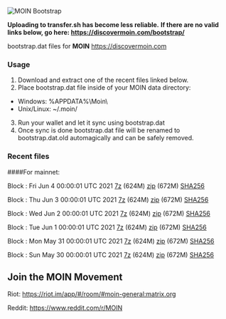 ![MOIN Bootstrap](https://i.imgur.com/KjM1jMp.jpg)

**Uploading to transfer.sh has become less reliable.**
**If there are no valid links below, go here: https://discovermoin.com/bootstrap/**

bootstrap.dat files for **MOIN** https://discovermoin.com

### Usage

1. Download and extract one of the recent files linked below.
2. Place bootstrap.dat file inside of your MOIN data directory:
 - Windows: %APPDATA%\Moin\
 - Unix/Linux: ~/.moin/
3. Run your wallet and let it sync using bootstrap.dat
4. Once sync is done bootstrap.dat file will be renamed to bootstrap.dat.old automagically and can be safely removed.


### Recent files

####For mainnet:

Block : Fri Jun  4 00:00:01 UTC 2021 [7z](https://transfer.sh/1fqbjtb/bootstrap.dat.20210604.7z) (624M) [zip](https://transfer.sh/14Z3zmk/bootstrap.dat.20210604.zip) (672M) [SHA256](https://transfer.sh/1VeYarl/sha256.txt)

Block : Thu Jun  3 00:00:01 UTC 2021 [7z](https://transfer.sh/1oPLuMJ/bootstrap.dat.20210603.7z) (624M) [zip](https://transfer.sh/1O3bAh1/bootstrap.dat.20210603.zip) (672M) [SHA256](https://transfer.sh/1nV8bJf/sha256.txt)

Block : Wed Jun  2 00:00:01 UTC 2021 [7z](https://transfer.sh/1ruyXWJ/bootstrap.dat.20210602.7z) (624M) [zip](https://transfer.sh/11tjc8E/bootstrap.dat.20210602.zip) (672M) [SHA256](https://transfer.sh/1FSOym4/sha256.txt)

Block : Tue Jun  1 00:00:01 UTC 2021 [7z](https://transfer.sh/1TqZgw2/bootstrap.dat.20210601.7z) (624M) [zip](https://transfer.sh/1pkg6Yq/bootstrap.dat.20210601.zip) (672M) [SHA256](https://transfer.sh/1FTmxSo/sha256.txt)

Block : Mon May 31 00:00:01 UTC 2021 [7z](https://transfer.sh/1D1riRM/bootstrap.dat.20210531.7z) (624M) [zip](https://transfer.sh/1g7DWeC/bootstrap.dat.20210531.zip) (672M) [SHA256](https://transfer.sh/bp/sha256.txt)

Block : Sun May 30 00:00:01 UTC 2021 [7z](https://transfer.sh/1ABgOPj/bootstrap.dat.20210530.7z) (624M) [zip](https://transfer.sh/1Gc9RJD/bootstrap.dat.20210530.zip) (672M) [SHA256](https://transfer.sh/1AsS8ux/sha256.txt)

## Join the MOIN Movement

Riot: https://riot.im/app/#/room/#moin-general:matrix.org

Reddit: https://www.reddit.com/r/MOIN
